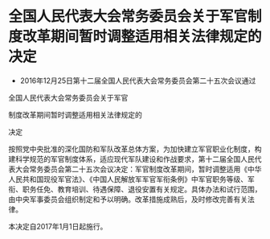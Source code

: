 # 全国人民代表大会常务委员会关于军官制度改革期间暂时调整适用相关法律规定的决定

- 2016年12月25日第十二届全国人民代表大会常务委员会第二十五次会议通过

<!-- INFO END -->

全国人民代表大会常务委员会关于军官

制度改革期间暂时调整适用相关法律规定的

决定

按照党中央批准的深化国防和军队改革总体方案，为加快建立军官职业化制度，构建科学规范的军官制度体系，适应现代军队建设和作战要求，第十二届全国人民代表大会常务委员会第二十五次会议决定：军官制度改革期间，暂时调整适用《中华人民共和国现役军官法》、《中国人民解放军军官军衔条例》中军官职务等级、军衔、职务任免、教育培训、待遇保障、退役安置有关规定。具体办法和试行范围，由中央军事委员会组织制定和予以明确。改革措施成熟后，及时修改完善有关法律。

本决定自2017年1月1日起施行。
